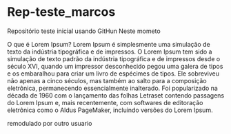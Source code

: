 # Rep-teste_marcos
Repositório teste inicial usando GitHun
Neste mometo

O que é Lorem Ipsum?
Lorem Ipsum é simplesmente uma simulação de texto da indústria tipográfica e de impressos. O Lorem Ipsum tem sido a simulação de texto padrão da indústria tipográfica e de impressos desde o século XVI, quando um impressor desconhecido pegou uma galera de tipos e os embaralhou para criar um livro de espécimes de tipos. Ele sobreviveu não apenas a cinco séculos, mas também ao salto para a composição eletrônica, permanecendo essencialmente inalterado. Foi popularizado na década de 1960 com o lançamento das folhas Letraset contendo passagens do Lorem Ipsum e, mais recentemente, com softwares de editoração eletrônica como o Aldus PageMaker, incluindo versões do Lorem Ipsum.


remodulado por outro usuario 
